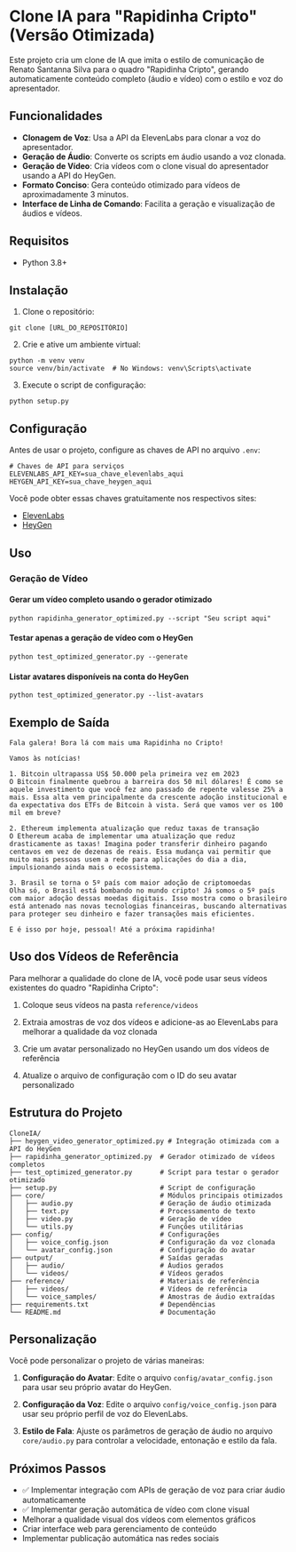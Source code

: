# Clone IA para "Rapidinha Cripto" (Versão Otimizada)

Este projeto cria um clone de IA que imita o estilo de comunicação de Renato Santanna Silva para o quadro "Rapidinha Cripto", gerando automaticamente conteúdo completo (áudio e vídeo) com o estilo e voz do apresentador.

## Funcionalidades

- **Clonagem de Voz**: Usa a API da ElevenLabs para clonar a voz do apresentador.
- **Geração de Áudio**: Converte os scripts em áudio usando a voz clonada.
- **Geração de Vídeo**: Cria vídeos com o clone visual do apresentador usando a API do HeyGen.
- **Formato Conciso**: Gera conteúdo otimizado para vídeos de aproximadamente 3 minutos.
- **Interface de Linha de Comando**: Facilita a geração e visualização de áudios e vídeos.

## Requisitos

- Python 3.8+

## Instalação

1. Clone o repositório:
```
git clone [URL_DO_REPOSITÓRIO]
```

2. Crie e ative um ambiente virtual:
```
python -m venv venv
source venv/bin/activate  # No Windows: venv\Scripts\activate
```

3. Execute o script de configuração:
```
python setup.py
```

## Configuração

Antes de usar o projeto, configure as chaves de API no arquivo `.env`:

```
# Chaves de API para serviços
ELEVENLABS_API_KEY=sua_chave_elevenlabs_aqui
HEYGEN_API_KEY=sua_chave_heygen_aqui
```

Você pode obter essas chaves gratuitamente nos respectivos sites:
- [ElevenLabs](https://elevenlabs.io/)
- [HeyGen](https://www.heygen.com/)

## Uso

### Geração de Vídeo

#### Gerar um vídeo completo usando o gerador otimizado
```
python rapidinha_generator_optimized.py --script "Seu script aqui"
```

#### Testar apenas a geração de vídeo com o HeyGen
```
python test_optimized_generator.py --generate
```

#### Listar avatares disponíveis na conta do HeyGen
```
python test_optimized_generator.py --list-avatars
```

## Exemplo de Saída

```
Fala galera! Bora lá com mais uma Rapidinha no Cripto!

Vamos às notícias!

1. Bitcoin ultrapassa US$ 50.000 pela primeira vez em 2023
O Bitcoin finalmente quebrou a barreira dos 50 mil dólares! É como se aquele investimento que você fez ano passado de repente valesse 25% a mais. Essa alta vem principalmente da crescente adoção institucional e da expectativa dos ETFs de Bitcoin à vista. Será que vamos ver os 100 mil em breve?

2. Ethereum implementa atualização que reduz taxas de transação
O Ethereum acaba de implementar uma atualização que reduz drasticamente as taxas! Imagina poder transferir dinheiro pagando centavos em vez de dezenas de reais. Essa mudança vai permitir que muito mais pessoas usem a rede para aplicações do dia a dia, impulsionando ainda mais o ecossistema.

3. Brasil se torna o 5º país com maior adoção de criptomoedas
Olha só, o Brasil está bombando no mundo cripto! Já somos o 5º país com maior adoção dessas moedas digitais. Isso mostra como o brasileiro está antenado nas novas tecnologias financeiras, buscando alternativas para proteger seu dinheiro e fazer transações mais eficientes.

E é isso por hoje, pessoal! Até a próxima rapidinha!
```

## Uso dos Vídeos de Referência

Para melhorar a qualidade do clone de IA, você pode usar seus vídeos existentes do quadro "Rapidinha Cripto":

1. Coloque seus vídeos na pasta `reference/videos`

2. Extraia amostras de voz dos vídeos e adicione-as ao ElevenLabs para melhorar a qualidade da voz clonada

3. Crie um avatar personalizado no HeyGen usando um dos vídeos de referência

4. Atualize o arquivo de configuração com o ID do seu avatar personalizado

## Estrutura do Projeto

```
CloneIA/
├── heygen_video_generator_optimized.py # Integração otimizada com a API do HeyGen
├── rapidinha_generator_optimized.py  # Gerador otimizado de vídeos completos
├── test_optimized_generator.py       # Script para testar o gerador otimizado
├── setup.py                          # Script de configuração
├── core/                             # Módulos principais otimizados
│   ├── audio.py                      # Geração de áudio otimizada
│   ├── text.py                       # Processamento de texto
│   ├── video.py                      # Geração de vídeo
│   └── utils.py                      # Funções utilitárias
├── config/                           # Configurações
│   ├── voice_config.json             # Configuração da voz clonada
│   └── avatar_config.json            # Configuração do avatar
├── output/                           # Saídas geradas
│   ├── audio/                        # Áudios gerados
│   └── videos/                       # Vídeos gerados
├── reference/                        # Materiais de referência
│   ├── videos/                       # Vídeos de referência
│   └── voice_samples/                # Amostras de áudio extraídas
├── requirements.txt                  # Dependências
└── README.md                         # Documentação
```

## Personalização

Você pode personalizar o projeto de várias maneiras:

1. **Configuração do Avatar**: Edite o arquivo `config/avatar_config.json` para usar seu próprio avatar do HeyGen.

2. **Configuração da Voz**: Edite o arquivo `config/voice_config.json` para usar seu próprio perfil de voz do ElevenLabs.

3. **Estilo de Fala**: Ajuste os parâmetros de geração de áudio no arquivo `core/audio.py` para controlar a velocidade, entonação e estilo da fala.

## Próximos Passos

- ✅ Implementar integração com APIs de geração de voz para criar áudio automaticamente
- ✅ Implementar geração automática de vídeo com clone visual
- Melhorar a qualidade visual dos vídeos com elementos gráficos
- Criar interface web para gerenciamento de conteúdo
- Implementar publicação automática nas redes sociais

